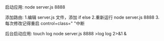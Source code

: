 启动应用:
       node server.js 8888

添加路由:
      1.编辑 server.js 文件，添加 if else
      2.重新运行 node server.js 8888
      3.每次修改记得重启  control+class=" "中断
    
后台启动应用:
          touch log node server.js 8888 >log log 2>&1 &

